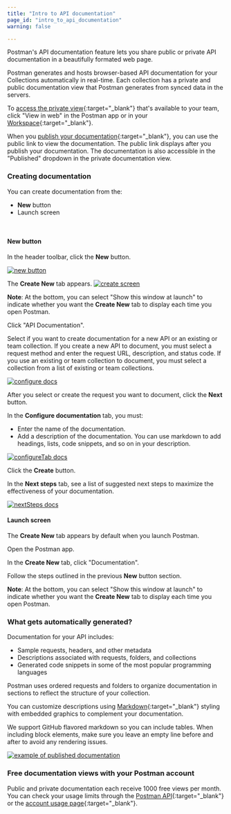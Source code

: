```yaml
---
title: "Intro to API documentation"
page_id: "intro_to_api_documentation"
warning: false

---
```


Postman's API documentation feature lets you share public or private API documentation in a beautifully formated web page. 

Postman generates and hosts browser-based API documentation for your Collections automatically in real-time. Each collection has a private and public documentation view that Postman generates from synced data in the servers. 

To [access the private view](/docs/v6/postman/api_documentation/viewing_documentation){:target="_blank"} that's available to your team, click "View in web" in the Postman app or in your [Workspace](https://www.getpostman.com/docs/v6/postman/workspaces/using_workspaces#publishing-collections){:target="_blank"}. 

When you [publish your documentation](/docs/v6/postman/api_documentation/publishing_public_docs){:target="_blank"}, you can use the public link to view the documentation. The public link displays after you publish your documentation. The documentation is also accessible in the "Published" dropdown in the private documentation view.

### Creating documentation

You can create documentation from the:
* **New** button 
* Launch screen

<br>

#### New button

In the header toolbar, click the **New** button.

[![new button](https://s3.amazonaws.com/postman-static-getpostman-com/postman-docs/WS-HeaderToolBar-new+button1.png)](https://s3.amazonaws.com/postman-static-getpostman-com/postman-docs/WS-HeaderToolBar-new+button1.png)

The **Create New** tab appears.
[![create screen](https://s3.amazonaws.com/postman-static-getpostman-com/postman-docs/WS-documentation-createnewTab-p2.png)](https://s3.amazonaws.com/postman-static-getpostman-com/postman-docs/WS-documentation-createnewTab-p2.png)

**Note**: At the bottom, you can select "Show this window at launch" to indicate whether you want the **Create New** tab to display each time you open Postman.

Click "API Documentation".
 
Select if you want to create documentation for a new API or an existing or team collection. If you create a new API to document, you must select a request method and enter the request URL, description, and status code. If you use an existing or team collection to document, you must select a collection from a list of existing or team collections.


[![configure docs](https://s3.amazonaws.com/postman-static-getpostman-com/postman-docs/WS-documentation-configure-p2.png)](https://s3.amazonaws.com/postman-static-getpostman-com/postman-docs/WS-documentation-configure-p2.png)

After you select or create the request you want to document, click the **Next** button.
 
In the **Configure documentation** tab, you must:

* Enter the name of the documentation.
* Add a description of the documentation. You can use markdown to add headings, lists, code snippets, and so on in your description.

[![configureTab docs](https://s3.amazonaws.com/postman-static-getpostman-com/postman-docs/WS-documentation-configureTab-p2.png)](https://s3.amazonaws.com/postman-static-getpostman-com/postman-docs/WS-documentation-configureTab-p2.png)

Click the **Create** button.
      
In the **Next steps** tab, see a list of suggested next steps to maximize the effectiveness of your documentation.

[![nextSteps docs](https://s3.amazonaws.com/postman-static-getpostman-com/postman-docs/WS-documentation-nextsteps-p2.png)](https://s3.amazonaws.com/postman-static-getpostman-com/postman-docs/WS-documentation-nextsteps-p2.png)
     
#### Launch screen

The **Create New** tab appears by default when you launch Postman. 

Open the Postman app.

In the **Create New** tab, click "Documentation".

Follow the steps outlined in the previous **New** button section. 
   
**Note**: At the bottom, you can select "Show this window at launch" to indicate whether you want the **Create New** tab to display each time you open Postman.


### What gets automatically generated?

Documentation for your API includes:

   *   Sample requests, headers, and other metadata
   *   Descriptions associated with requests, folders, and collections
   *   Generated code snippets in some of the most popular programming languages

Postman uses ordered requests and folders to organize documentation in sections to reflect the structure of your collection.

You can customize descriptions using [Markdown](/docs/v6/postman/api_documentation/how_to_document_using_markdown){:target="_blank"} styling with embedded graphics to complement your documentation. 

We support GitHub flavored markdown so you can include tables. When including block elements, make sure you leave an empty line before and after to avoid any rendering issues.

[![example of published documentation](https://s3.amazonaws.com/postman-static-getpostman-com/postman-docs/WS-doc-markdown.png)](https://s3.amazonaws.com/postman-static-getpostman-com/postman-docs/WS-doc-markdown.png)

### Free documentation views with your Postman account
 
Public and private documentation each receive 1000 free views per month. You can check your usage limits through the [Postman API](https://docs.api.getpostman.com){:target="_blank"} or the [account usage page](https://go.pstmn.io/postman-account-limits){:target="_blank"}.
